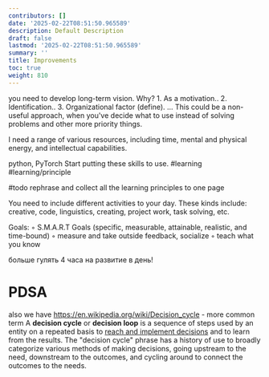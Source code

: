 ```yaml
---
contributors: []
date: '2025-02-22T08:51:50.965589'
description: Default Description
draft: false
lastmod: '2025-02-22T08:51:50.965589'
summary: ''
title: Improvements
toc: true
weight: 810
---
```




you need to develop long-term vision. Why? 1. As a motivation.. 2. Identification.. 3. Organizational factor (define). ... This could be a non-useful approach, when you've decide what to use instead of solving problems and other more priority things. 


I need a range of various resources, including time, mental and physical energy, and intellectual capabilities.




python, PyTorch
Start putting these skills to use. #learning #learning/principle


#todo rephrase and collect all the learning principles to one page

You need to include different activities to your day. These kinds include: creative, code, linguistics, creating, project work, task solving, etc.

Goals:
◦ S.M.A.R.T Goals (specific, measurable, attainable, realistic, and time-bound)
◦ measure and take outside feedback, socialize
◦ teach what you know

больше гулять
4 часа на развитие в день! 


# PDSA

also we have https://en.wikipedia.org/wiki/Decision_cycle - more common term
A **decision cycle** or **decision loop** is a sequence of steps used by an entity on a repeated basis to [reach and implement decisions](https://en.wikipedia.org/wiki/Decision_making "Decision making") and to learn from the results. The "decision cycle" phrase has a history of use to broadly categorize various methods of making decisions, going upstream to the need, downstream to the outcomes, and cycling around to connect the outcomes to the needs.


